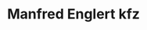 ---
title: "Manfred Englert kfz"
url: /langenfeld-rheinland/manfred-englert-kfz/
shop: Autowerkstatt
---